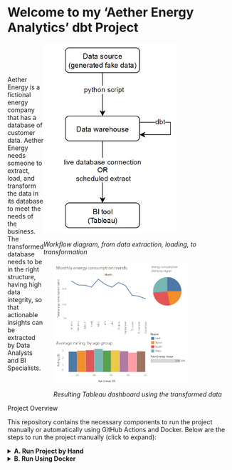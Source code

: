 # Welcome to my ‘Aether Energy Analytics’ dbt Project


<div style="display: flex; justify-content: space-between; align-items: center;">
  <div style="flex: 1;">
    Aether Energy is a fictional energy company that has a database of customer data. Aether Energy needs someone to extract, load, and transform the data in its database to meet the needs of the business. The transformed database needs to be in the right structure, having high data integrity, so that actionable insights can be extracted by Data Analysts and BI Specialists.
  </div>
  <div style="display: flex; flex-direction: column; align-items: center;">
    <div>
      <img src="./images/workflow.png" alt="Workflow Diagram" width="300"/>
      <p><em>Workflow diagram, from data extraction, loading, to transformation</em></p>
    </div>
    <div>
      <img src="./images/tableau_dash.png" alt="Tableau Dashboard" width="300"/>
      <p><em>Resulting Tableau dashboard using the transformed data</em></p>
    </div>
  </div>
</div
  



## Project Overview

This repository contains the necessary components to run the project manually or automatically using GitHub Actions and Docker. Below are the steps to run the project manually (click to expand):
<details>
  <summary><strong>A. Run Project by Hand</strong></summary>
  
#### 1. Create a dbt Project (`/aether_energy_analytics/`)
- **Create a virtual environment** for running Python and operating dbt:
  ```bash
  cd /aether_energy_analytics/
  python -m venv myenv
  source myenv/bin/activate  # On Windows use: myenv\Scripts\activate.bat
  pip install -r requirements.txt

- **Configure dbt**:
 - Set up `profiles.yml` to configure production and testing versions for the project.
 - Set up `dbt_project.yml` to configure the settings of the dbt project.


#### 2. Generate Fake Data (`./scripts/generate_database.py`)

- Write a Python script to create fake data and store it in a database.

- Example data tables:

  **Energy Consumption Table:**
```plain text
     consumed_at  customer_id  energy_usage_kWh
  0  2023-01-01            36          37.017563
  1  2023-01-02            21          19.991851
  2  2023-01-03            18          22.528733
  3  2023-01-04            28          48.616649
  4  2023-01-05            15          33.538603
```
  **Customer Feedback Table:**
  ```plain text
  feedback_date  customer_id  rating  comments
0    2023-01-01           28       4  General I particular someone.
1    2023-01-08           46       2  Painting food nothing land deep by.
2    2023-01-15            8       3  Rock seven visit team. Stuff service play dark.
3    2023-01-22           40       5  Develop kid design human why.
4    2023-01-29           22       4  Picture perform carry.
```
**Customers Table:**
```plain text
   customer_id      customer_name  age  gender  region
0            1          David Lee   69    Male    West
1            2  Jessica Hernandez   25    Male    East
2            3        Noah Robles   28  Female    West
3            4         Julie Hood   28  Female    West
4            5  Ashley Richardson   64    Male   South
```
- The data is stored in duckdb as aether_energy_analytics.duckdb.

#### 3. View the Database

- Use duckcli to view and query the database:
```bash
duckcli aether_energy_analytics.duckdb
```
- Example query:
```sql
select * from customer_feedback limit 5;
```
- To exit duckcli:
```sql
exit;
```
##### 4. Create Staging Schema and Models (./staging/)

- sourcing.yml configures data sources:
```yaml 
version: 2

sources:
  - name: aether_energy_analytics
    schema: main
    tables:
      - name: customer_feedback
      - name: customers
      - name: energy_consumption
```
- Models files (.yml) structure the data before full transformation.

- SQL files contain queries to transform the tables.

#### 5. Create Final Schema and Models (./models/)
- Transform tables, including joins and filters.
- Models files include tests to ensure data integrity, including relationship tests:
```yaml
version: 2

models:
  - name: customer_profiles
    description: "Comprehensive customer profile including demographics, feedback, and energy consumption data."
    columns:
      - name: customer_id
        description: "The unique identifier for a customer."
        tests:
          - unique
          - not_null
          - relationships:
              to: ref('stg_customers')
              field: customer_id
```
#### 6. Test and Execute the ELT Pipeline

- Use dbt to test schemas and models:
```bash
dbt debug
dbt test
```
- Run the production profile to transform the database:
```bash 
dbt run
```

#### 7. Connect to Data Analytics Platform

- In production, the transformed database would be updated on a cloud database (AWS, Azure, GCP).
- For simplicity, export the database to an Excel spreadsheet for visualization in Tableau:
```bash
duckcli aether_energy_analytics.duckdb
INSTALL spatial;
LOAD spatial;
COPY testing.customer_profiles TO 'customer_profiles.xlsx' WITH (FORMAT GDAL, DRIVER 'xlsx');
COPY testing.aggregated_feedback TO 'aggregated_feedback.xlsx' WITH (FORMAT GDAL, DRIVER 'xlsx');
COPY testing.monthly_consumption TO 'monthly_consumption.xlsx' WITH (FORMAT GDAL, DRIVER 'xlsx');
```
- View and interact with the Tableau dashboard I created using the data [HERE](https://public.tableau.com/app/profile/john.stokes8166/viz/AetherEnergyAnalytics/aether_2020-2024#1)


</details>
<details>
<summary><strong> B. Run Using Docker </strong></summary>

Automate the process using GitHub Actions and Docker. The CI (continuous integration) pipeline automates:

- Creating the environment.
- Executing the create database Python script.
- Running dbt.

Steps:
- Select ‘Actions’ in GitHub.

![Actions](./images/actions.png)
- Select Docker Image CI.
- Select 'Run workflow'.
- Refresh the page and open the run to see the steps.
![Docker](./images/docker.png)

The .github/workflows/docker-image.yml contains the GitHub Actions workflow, while the Dockerfile contains the commands required to build and run the Docker image, including copying files, installing packages, and executing the Python script.

</details>
